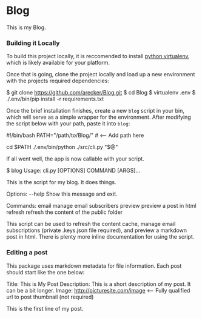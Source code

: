 Blog
====

This is my Blog.

### Building it Locally

To build this project locally, it is reccomended to install [python virtualenv](https://pypi.python.org/pypi/virtualenv), which is likely available for your platform.

Once that is going, clone the project locally and load up a new environment with the projects required dependencies:

  $ git clone https://github.com/arecker/Blog.git
  $ cd Blog
  $ virtualenv .env
  $ ./.env/bin/pip install -r requirements.txt

Once the brief installation finishes, create a new ```blog``` script in your bin, which will serve as a simple wrapper for the environment.  After modifying the script below with your path, paste it into ```blog```:

  #!/bin/bash
  PATH="/path/to/Blog/" # <-- Add path here
  
  cd $PATH
  ./.env/bin/python ./src/cli.py "$@"
  
If all went well, the app is now callable with your script.

  $ blog
  Usage: cli.py [OPTIONS] COMMAND [ARGS]...
  
  This is the script for my blog. It does things.
  
  Options:
    --help  Show this message and exit.
  
  Commands:
    email    manage email subscribers
    preview  preview a post in html
    refresh  refresh the content of the public folder
    
This script can be used to refresh the content cache, manage email subscriptions (private .keys.json file required), and preview a markdown post in html.  There is plenty more inline documentation for using the script.

### Editing a post

This package uses markdown metadata for file information.  Each post should start like the one below:

  Title: This is My Post
  Description: This is a short description of my post.  It can be a bit longer.
  Image: http://picturesite.com/image <-- Fully qualified url to post thumbnail (not required)
  
  This is the first line of my post.
